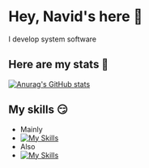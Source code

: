 # Hey, Navid's here 👋
I develop system software

## Here are my stats 🚀
[![Anurag's GitHub stats](https://github-readme-stats.vercel.app/api?username=knavels)](https://github.com/anuraghazra/github-readme-stats)

## My skills 😏
- Mainly
- [![My Skills](https://skillicons.dev/icons?i=c,cpp)](https://skillicons.dev)
- Also
- [![My Skills](https://skillicons.dev/icons?i=go,cs,python)](https://skillicons.dev)
